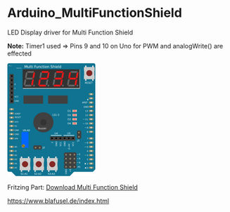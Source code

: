 # Arduino_MultiFunctionShield
LED Display driver for Multi Function Shield

**Note:** Timer1 used => Pins 9 and 10 on Uno for PWM and analogWrite() are effected

![multi_function_shield](multi_function_shield.png?raw=true)

Fritzing Part: [Download Multi Function Shield](https://www.heise.de/make/downloads/76/2/4/1/3/8/7/4/Multi_Function_Shield.fzpz)

https://www.blafusel.de/index.html

